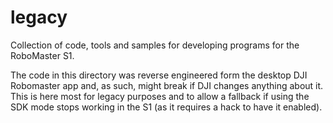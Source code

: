 # legacy

Collection of code, tools and samples for developing programs for the RoboMaster S1.

The code in this directory was reverse engineered form the desktop DJI Robomaster
app and, as such, might break if DJI changes anything about it. This is here most
for legacy purposes and to allow a fallback if using the SDK mode stops working in
the S1 (as it requires a hack to have it enabled).
